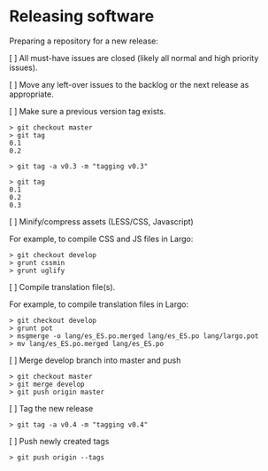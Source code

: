 # Releasing software

Preparing a repository for a new release:

[ ] All must-have issues are closed (likely all normal and high priority issues).

[ ] Move any left-over issues to the backlog or the next release as appropriate.

[ ] Make sure a previous version tag exists.

    > git checkout master
    > git tag
    0.1
    0.2

    > git tag -a v0.3 -m "tagging v0.3"

    > git tag
    0.1
    0.2
    0.3

[ ] Minify/compress assets (LESS/CSS, Javascript)

For example, to compile CSS and JS files in Largo:

    > git checkout develop
    > grunt cssmin
    > grunt uglify

[ ] Compile translation file(s).

For example, to compile translation files in Largo:

    > git checkout develop
    > grunt pot
    > msgmerge -o lang/es_ES.po.merged lang/es_ES.po lang/largo.pot
    > mv lang/es_ES.po.merged lang/es_ES.po

[ ] Merge develop branch into master and push

    > git checkout master
    > git merge develop
    > git push origin master

[ ] Tag the new release

    > git tag -a v0.4 -m "tagging v0.4"

[ ] Push newly created tags

    > git push origin --tags
